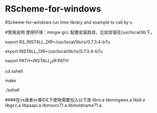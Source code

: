 # RScheme-for-windows
RScheme-for-windows run time library and example to call by c.

#使用说明
使用环境：mingw gcc
配置安装路径，比如安装在/usr/local/lib下。


export RS_INSTALL_DIR=/usr/local/lib/rs/0.7.3.4-b7u

export INSTALL_DIR=/usr/local/lib/rs/0.7.3.4-b7u

export PATH=$INSTALL_DIR:$PATH

cd sshell

make

./sshell


####在vs或者vc等IDE下使用需要加入以下库
librs.a libmingwex.a libdl.a libgcc.a libpsapi.a libmsvcr71.a libmoldname71.a